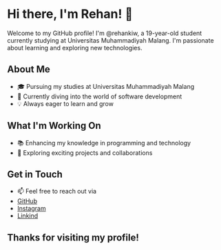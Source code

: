 # Hi there, I'm Rehan! 👋

Welcome to my GitHub profile! I'm @rehankiw, a 19-year-old student currently studying at Universitas Muhammadiyah Malang. I'm passionate about learning and exploring new technologies.

## About Me

- 🎓 Pursuing my studies at Universitas Muhammadiyah Malang
- 🌱 Currently diving into the world of software development
- 💡 Always eager to learn and grow

## What I'm Working On

- 📚 Enhancing my knowledge in programming and technology
- 🔭 Exploring exciting projects and collaborations

## Get in Touch

- 📫 Feel free to reach out via
- [GitHub](https://github.com/rehankiw)
- [Instagram](https://instagram.com/rehanamrllh)
- [Linkind](https://www.linkedin.com/in/rayhan-amrullah-3a2741328/)

## Thanks for visiting my profile!
